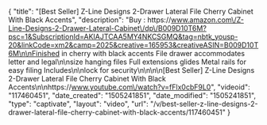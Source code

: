 {
    "title": "[Best Seller] Z-Line Designs 2-Drawer Lateral File Cherry Cabinet With Black Accents",
    "description": "Buy : https:\/\/www.amazon.com\/Z-Line-Designs-2-Drawer-Lateral-Cabinet\/dp\/B009D10T6M?psc=1&SubscriptionId=AKIAJTCAA5MY4NKCSGMQ&tag=nbtk_yousp-20&linkCode=xm2&camp=2025&creative=165953&creativeASIN=B009D10T6M\n\nFinished in cherry with black accents File drawer accommodates letter and legal\n\nsize hanging files Full extensions glides Metal rails for easy filing Includes\n\nlock for security\n\n\n\n[Best Seller] Z-Line Designs 2-Drawer Lateral File Cherry Cabinet With Black Accents\n\nhttps:\/\/www.youtube.com\/watch?v=fFlx0cbF9L0",
    "videoid": "117460451",
    "date_created": "1505241851",
    "date_modified": "1505241851",
    "type": "captivate",
    "layout": "video",
    "url": "\/v\/best-seller-z-line-designs-2-drawer-lateral-file-cherry-cabinet-with-black-accents\/117460451"
}